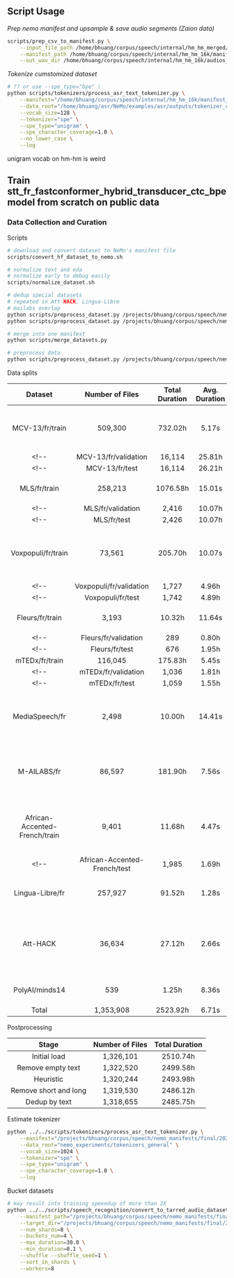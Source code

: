 

## Script Usage

*Prep nemo manifest and upsample & save audio segments (Zaion data)*

```bash
scripts/prep_csv_to_manifest.py \
    --input_file_path /home/bhuang/corpus/speech/internal/hm_hm_merged/train_hmhm_merged_and_raw.csv \
    --manifest_path /home/bhuang/corpus/speech/internal/hm_hm_16k/manifest_nemo/train_hmhm_merged_and_raw.json \
    --out_wav_dir /home/bhuang/corpus/speech/internal/hm_hm_16k/audios_16k/train_hmhm_merged_and_raw
```
*Tokenize cumstomized dataset*

```bash
# ?? or use --spe_type="bpe" \
python scripts/tokenizers/process_asr_text_tokenizer.py \
    --manifest="/home/bhuang/corpus/speech/internal/hm_hm_16k/manifest_nemo/train_hmhm.json" \
    --data_root="/home/bhuang/asr/NeMo/examples/asr/outputs/tokenizer_unigram128_hmhm" \
    --vocab_size=128 \
    --tokenizer="spe" \
    --spe_type="unigram" \
    --spe_character_coverage=1.0 \
    --no_lower_case \
    --log
```

unigram vocab on hm-hm is weird

## Train stt_fr_fastconformer_hybrid_transducer_ctc_bpe model from scratch on public data

### Data Collection and Curation

Scripts

```bash
# download and convert dataset to NeMo's manifest file
scripts/convert_hf_dataset_to_nemo.sh

# normalize text and eda
# normalize early to debug easily
scripts/normalize_dataset.sh

# dedup special datasets
# repeated in Att-HACK, Lingua-Libre
# mailabs overlap
python scripts/preprocess_dataset.py /projects/bhuang/corpus/speech/nemo_manifests/lingualibre/FR/lingualibre_manifest_normalized.json /projects/bhuang/corpus/speech/nemo_manifests/lingualibre/FR/lingualibre_manifest_normalized_min05_dedup4.json --min_duration_s 0.5 --max_identical_text 4
python scripts/preprocess_dataset.py /projects/bhuang/corpus/speech/nemo_manifests/att_hack/att_hack_manifest_normalized.json /projects/bhuang/corpus/speech/nemo_manifests/att_hack/att_hack_manifest_normalized_min1_dedup256.json --min_duration_s 1 --max_identical_text 256

# merge into one manifest
python scripts/merge_datasets.py

# preprocess data
python scripts/preprocess_dataset.py /projects/bhuang/corpus/speech/nemo_manifests/final/2023-09-14/train_asr.json /projects/bhuang/corpus/speech/nemo_manifests/final/2023-09-14/train_asr_processed_dedup256.json --max_identical_text 256

```

Data splits

<!-- Number of Speakers, Min. Duration, Max. Duration -->

|            Dataset            | Number of Files | Total Duration | Avg. Duration | Punctuation | Casing | Description                                                     |
| :---------------------------: | :-------------: | :------------: | :-----------: | :---------: | :----: | --------------------------------------------------------------- |
|        MCV-13/fr/train        |     509,300     |    732.02h     |     5.17s     |      ✅      |   ✅    | Crowd workers recording text from Wikipedia                     |
<!-- |     MCV-13/fr/validation      |     16,114      |     25.81h     |     5.77s     |      ✅      |   ✅    |                                                                 | -->
<!-- |        MCV-13/fr/test         |     16,114      |     26.21h     |     5.86s     |      ✅      |   ✅    |                                                                 | -->
|         MLS/fr/train          |     258,213     |    1076.58h    |    15.01s     |      ❌      |   ❌    | LibriVox read audiobooks                                        |
<!-- |       MLS/fr/validation       |      2,416      |     10.07h     |    15.01s     |      ❌      |   ❌    |                                                                 | -->
<!-- |          MLS/fr/test          |      2,426      |     10.07h     |    14.94s     |      ❌      |   ❌    |                                                                 | -->
|      Voxpopuli/fr/train       |     73,561      |    205.70h     |    10.07s     |      ✅      |   ❌?   | European Parliament event recordings (2009-2020)                |
<!-- |    Voxpopuli/fr/validation    |      1,727      |     4.96h      |    10.35s     |      ✅      |   ❌?   |                                                                 | -->
<!-- |       Voxpopuli/fr/test       |      1,742      |     4.89h      |    10.12s     |      ✅      |   ❌?   |                                                                 | -->
|        Fleurs/fr/train        |      3,193      |     10.32h     |    11.64s     |      ✅      |   ❌    | FLoRes in 102 languages                                         |
<!-- |     Fleurs/fr/validation      |       289       |     0.80h      |     9.91s     |      ✅      |   ❌    |                                                                 | -->
<!-- |        Fleurs/fr/test         |       676       |     1.95h      |    10.39s     |      ✅      |   ❌    |                                                                 | -->
|        mTEDx/fr/train         |     116,045     |    175.83h     |     5.45s     |      ✅      |   ✅    | TEDx talks                                                      |
<!-- |      mTEDx/fr/validation      |      1,036      |     1.81h      |     6.28s     |      ✅      |   ✅    |                                                                 | -->
<!-- |         mTEDx/fr/test         |      1,059      |     1.55h      |     5.28s     |      ✅      |   ✅    |                                                                 | -->
|        MediaSpeech/fr         |      2,498      |     10.00h     |    14.41s     |      ❌      |   ❌    | short speech segments extracted from YouTube                    |
|          M-AILABS/fr          |     86,597      |    181.90h     |     7.56s     |      ✅      |   ✅    | Most of the data is based on LibriVox and Project Gutenberg     |
| African-Accented-French/train |      9,401      |     11.68h     |     4.47s     |      ✅      |   ❌    | From Cameroon, Chad, Congo, Gabon, and Niger                    |
<!-- | African-Accented-French/test  |      1,985      |     1.69h      |     3.07s     |      ✅      |   ❌    |                                                                 | -->
|        Lingua-Libre/fr        |     257,927     |     91.52h     |     1.28s     |      ❌      |   ❌    | Wikimédia France, short audios                                  |
|           Att-HACK            |     36,634      |     27.12h     |     2.66s     |      ❌      |   ❌    | Acted expressive speech in French (from 3 to 5 for each phrase) |
|        PolyAI/minds14         |       539       |     1.25h      |     8.36s     |      ❌      |   ❌    | SLU in e-banking domain                                         |
|             Total             |    1,353,908    |    2523.92h    |     6.71s     |             |        |                                                                 |

Postprocessing

|         Stage         | Number of Files | Total Duration |
| :-------------------: | :-------------: | :------------: |
|     Initial load      |    1,326,101    |    2510.74h    |
|   Remove empty text   |    1,322,520    |    2499.58h    |
|       Heuristic       |    1,320,244    |    2493.98h    |
| Remove short and long |    1,319,530    |    2486.12h    |
|     Dedup by text     |    1,318,655    |    2485.75h    |

Estimate tokenizer

```bash
python ../../scripts/tokenizers/process_asr_text_tokenizer.py \
    --manifest="/projects/bhuang/corpus/speech/nemo_manifests/final/2023-09-14/train_asr_processed_dedup256.json" \
    --data_root="nemo_experiments/tokenizers_general" \
    --vocab_size=1024 \
    --tokenizer="spe" \
    --spe_type="unigram" \
    --spe_character_coverage=1.0 \
    --log
```

Bucket datasets

```bash
# may result into training speeedup of more than 2X
python ../../scripts/speech_recognition/convert_to_tarred_audio_dataset.py \
    --manifest_path="/projects/bhuang/corpus/speech/nemo_manifests/final/2023-09-14/train_asr_processed_dedup256.json" \
    --target_dir="/projects/bhuang/corpus/speech/nemo_manifests/final/2023-09-14/train_asr_processed_dedup256_tarred" \
    --num_shards=8 \
    --buckets_num=4 \
    --max_duration=30.0 \
    --min_duration=0.1 \
    --shuffle --shuffle_seed=1 \
    --sort_in_shards \
    --workers=8
```